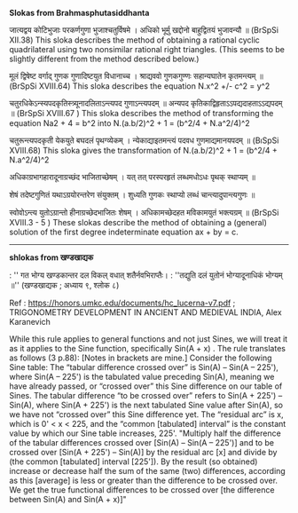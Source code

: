 **Slokas from Brahmasphutasiddhanta**

जात्यद्वय कोटिभुजाः परकर्णगुणा भुजाश्चतुर्विषमे । 
अधिको भूर्मु खद्दोनो बाहुद्वितयं भुजावन्यौ ॥
(BrSpSi XII.38) This sloka describes the method of obtaining a rational cyclic quadrilateral using two nonsimilar rational right triangles. (This seems to be slightly different from the method described below.)

मूलं द्विषेष्ट वर्गाद् गुणक गुणादिष्टयुत विधानाच्च ।
श्राद्यववो गुणकगुण्णः सहान्यघातेन कृतमन्त्यम् ॥
(BrSpSi XVIII.64) This sloka describes the equation N.x^2 +/- c^2 = y^2

चतुरधिकेऽन्स्यपदकृतिस्त्र्यूनादलिताऽन्त्यपद गुणाऽन्त्यपदम् ॥ 
अन्यपद कृतिकाद्विहृताऽऽपद्यदाहताऽऽद्यपदम् ॥
(BrSpSi XVIII.67 ) This sloka describes the method of transforming the equation Na2 + 4 = b^2 into N.(a.b/2)^2 + 1 = (b^2/4 + N.a^2/4)^2

चतुरून्त्यपदकृती येकयुते बघदलं पृथग्व्येकम् । 
न्येकाद्याइतमन्त्यं पदवध गुणमाद्यमानयपदम् ॥
(BıSpSi XVIII.68) This sloka gives the transformation of N.(a.b/2)^2 + 1 = (b^2/4 + N.a^2/4)^2

अधिकाग्रभागहारादूनाग्रच्छंद भाजिताच्छेषम् ।
यत् तत् परस्परहृतं लब्धमधोऽधः पृथक् स्थाप्यम् ॥

शेषं तदेष्टगुणितं यथाऽग्रयोरन्तरेण संयुक्तम् । 
शुध्यति गुणकः स्थाप्यो लब्धं चान्त्यादुपान्त्यगुणः ॥

स्वोवोऽन्त्य युतोऽग्रान्तो हीनाग्रच्छेदभाजितः शेषम् ।
अधिकामच्छेदहत मविकामयुतं भक्त्यग्रम् ॥
(BrSpSi XVIII.3 - 5 ) These slokas describe the method of obtaining a (general) solution of the first degree indeterminate equation ax + by = c.

-----

**shlokas from खण्डखाद्यक**

: '' गत भोग्य खण्डकान्तर दल विकल् वधात् शतैर्नवभिराप्तैः। 
: ''तद्युति दलं युतोनं भोग्यादूनाधिकं भोग्यम् ॥'' (खण्डखाद्यक ; अध्याय ९, श्लोक ८)

Ref : https://honors.umkc.edu/documents/hc_lucerna-v7.pdf ; TRIGONOMETRY DEVELOPMENT IN ANCIENT AND
MEDIEVAL INDIA, Alex Karanevich

While this rule applies to general functions and not just Sines, we will
treat it as it applies to the Sine function, specifically Sin(A + x) . The rule
translates as follows (3 p.88): [Notes in brackets are mine.]
Consider the following Sine table:
The “tabular difference crossed over” is Sin(A) – Sin(A – 225'),
where Sin(A – 225') is the tabulated value preceding Sin(A), meaning we
have already passed, or “crossed over” this Sine difference on our table of
Sines. The tabular difference “to be crossed over” refers to Sin(A + 225') –
Sin(A), where Sin(A + 225') is the next tabulated Sine value after Sin(A), so
we have not “crossed over” this Sine difference yet. The “residual arc” is x,
which is 0' < x < 225, and the “common [tabulated] interval” is the constant
value by which our Sine table increases, 225'.
"Multiply half the difference of the tabular differences crossed
over [Sin(A) – Sin(A – 225')] and to be crossed over [Sin(A + 225') –
Sin(A)] by the residual arc [x] and divide by (the common [tabulated]
interval [225']). By the result (so obtained) increase or decrease half
the sum of the same (two) differences, according as this [average] is
less or greater than the difference to be crossed over. We get the true
functional differences to be crossed over [the difference between
Sin(A) and Sin(A + x)]"

